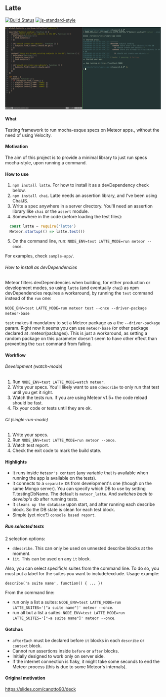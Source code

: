## Latte

[![Build Status](https://travis-ci.org/taromero/latte.svg?branch=master)](https://travis-ci.org/taromero/latte)
[![js-standard-style](https://img.shields.io/badge/code%20style-standard-brightgreen.svg?style=flat)](https://github.com/feross/standard)

![](https://raw.githubusercontent.com/taromero/latte/master/sample-spec.png)

#### What

Testing framework to run mocha-esque specs on Meteor apps., without the need of using Velocity.

#### Motivation

The aim of this project is to provide a minimal library to just run specs mocha-style, upon running a command.

#### How to use

1. `npm install latte`. For how to install it as a devDependency check below.
2. `npm install chai`. Latte needs an assertion library, and I've been using ChaiJS.
3. Write a spec anywhere in a server directory. You'll need an assertion library like `chai` or the `assert` module.
4. Somewhere in the code (before loading the test files):
```javascript
  const latte = require('latte')
  Meteor.startup(() => latte.test())
```
5. On the command line, run: `NODE_ENV=test LATTE_MODE=run meteor --once`.

For examples, check `sample-app/`.

###### How to install as devDependencies

Meteor filters devDependencies when building, for either production or development modes, so using `latte` (and eventually `chai`) as npm devDependencies requires a workaround, by running the `test` command instead of the `run` one:

`NODE_ENV=test LATTE_MODE=run meteor test --once --driver-package meteor-base`

`test` makes it mandatory to set a Meteor package as a the `--driver-package` param. Right now it seems you can use `meteor-base` (or other package declared at .meteor/packages). This is just a workaround, as setting a random package on this parameter doesn't seem to have other effect than preventing the `test` command from failing.

#### Workflow

###### Development (watch-mode)

1. Run `NODE_ENV=test LATTE_MODE=watch meteor`.
2. Write your specs. You'll likely want to use `ddescribe` to only run that test until you get it right.
3. Watch the tests run. If you are using Meteor v1.5+ the code reload should be fast.
4. Fix your code or tests until they are ok.

###### CI (single-run-mode)

1. Write your specs.
2. Run `NODE_ENV=test LATTE_MODE=run meteor --once`.
3. Watch test report.
4. Check the exit code to mark the build state.

#### Highlights

- It runs inside `Meteor's context` (any variable that is available when running the app is available on the tests).
- It connects to a `separate DB` from development's one (though on the same Mongo server). You can specify which DB to use by setting T.testingDbName. The default is `meteor_latte`. And *switches back to develop's db* after running tests.
- It `cleans up the database` upon start, and after running each describe block. So the DB state is clean for each test block.
- Simple (yet nice?) `console based report`.

##### Run selected tests

2 selection options:

- `ddescribe`. This can only be used on unnested describe blocks at the moment.
- `iit`. This can be used on any `it` block.

Also, you can select specific/s suites from the command line. To do so, you must put a label for the suites you want to include/exclude. Usage example:

```
describe('a suite name', function() { ... })
```

From the command line:

  * run only a list a suites: `NODE_ENV=test LATTE_MODE=run LATTE_SUITES='["a suite name"]' meteor --once`.
  * run all but a list a suites: `NODE_ENV=test LATTE_MODE=run LATTE_SUITES='["~a suite name"]' meteor --once`.

#### Gotchas

- `afterEach` must be declared before `it` blocks in each `describe` or `context` block.
- Cannot run assertions inside `before` or `after` blocks.
- Initially designed to work only on server side.
- If the internet connection is flaky, it might take some seconds to end the Meteor process (this is due to some Meteor's internals).

#### Original motivation

https://slides.com/canotto90/deck
